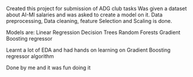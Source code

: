 Created this project for submission of ADG club tasks
Was given a dataset about AI-Ml salaries and was asked to create a model on it.
Data preprocessing, Data cleaning, feature Selection and Scaling is done.

Models are: Linear Regression
            Decision Trees
            Random Forests
            Gradient Boosting regressor

Learnt a lot of EDA and had hands on learning on Gradient Boosting regressor algorithm

Done by me and it was fun doing it
            
